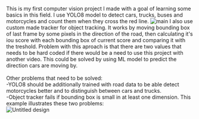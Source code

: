 This is my first computer vision project I made with a goal of learning some basics in this field. I use YOLO8 model to detect cars, trucks, buses and motorcycles and count them when they cross the red line.
![main](https://github.com/karalius32/computer-vision-projects/assets/59309454/923134cb-2ee4-4419-adbb-5e8d6efea826)
I also use custom made tracker for object tracking. It works by moving bounding box of last frame by some pixels in the direction of the road, then calculating it's iou score with each bounding box of current score and comparing it with the treshold. Problem with this aproach is that there are two values that needs to be hard coded if there would be a need to use this project with another video. This could be solved by using ML model to predict the direction cars are moving by.
<br>
<br>
Other problems that need to be solved:<br>
-YOLO8 should be additionally trained with road data to be able detect motorcycles better and to distinguish between cars and trucks.<br>
-Object tracker fails if bounding box is small in at least one dimension.
This example illustrates these two problems:<br>
![Untitled design](https://github.com/karalius32/computer-vision-projects/assets/59309454/fb339207-17eb-470a-a672-a96bfad87e9f)



